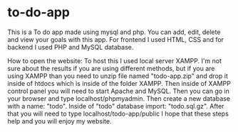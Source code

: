 # to-do-app
This is a To do app made using mysql and php. You can add, edit, delete and view your goals with this app. For frontend I used HTML, CSS and for backend I used PHP and MySQL database.


How to open the website:
To host this I used local server XAMPP. I'm not sure about the results if you are using different methods, but if you are using XAMPP than you need to unzip file named "todo-app.zip" and drop it inside of htdocs which is inside of the folder XAMPP. 
Then inside of XAMPP control panel you will need to start Apache and MySQL. 
Then you can go in your browser and type localhost/phpmyadmin. Then create a new database with a name: "todo". 
Inside of "todo" database import: "todo.sql.gz". After that you will need to type localhost/todo-app/public
I hope that these steps help and you will enjoy my website.
